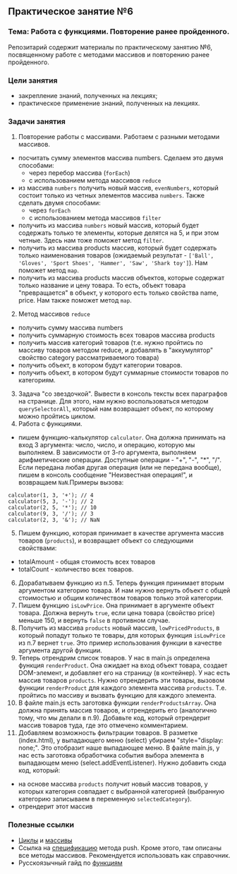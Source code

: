 ## Практическое занятие №6

### Тема: Работа с функциями. Повторение ранее пройденного.

Репозитарий содержит материалы по практическому занятию №6, посвященному работе с методами массивов и повторению ранее пройденного.

### Цели занятия
- закрепление знаний, полученных на лекциях;
- практическое применение знаний, полученных на лекциях.

### Задачи занятия

1. Повторение работы с массивами. Работаем с разными методами массивов.
 - посчитать сумму элементов массива numbers. Сделаем это двумя способами:
    - через перебор массива (`forEach`)
    - с использованием метода массивов `reduce`
 - из массива `numbers` получить новый массив, `evenNumbers`, который состоит только из четных элементов массива `numbers`. Также сделать двумя способами:
    - через `forEach`
    - с использованием метода массивов `filter`
 - получить из массива `numbers` новый массив, который будет содержать только те элементы, которые делятся на 5, и при этом четные. Здесь нам тоже поможет метод `filter`.
 - получить из массива products массив, который будет содержать только наименования товаров (ожидаемый результат - `['Ball', 'Gloves', 'Sport Shoes', 'Hammer', 'Saw', 'Shark toy']`). Нам поможет метод `map`.
 - получить из массива products массив объектов, которые содержат только название и цену товара. То есть, объект товара "превращается" в объект, у которого есть только свойства name, price. Нам также поможет метод `map`.
2. Метод массивов `reduce`
 - получить сумму массива numbers
 - получить суммарную стоимость всех товаров массива products
 - получить массив категорий товаров (т.е. нужно пройтись по массиву товаров методом reduce, и добавлять в "аккумулятор" свойство category рассматриваемого товара)
 - получить объект, в котором будут категории товаров.
 - получить объект, в котором будут суммарные стоимости товаров по категориям.
3. Задача "со звездочкой". Вывести в консоль тексты всех параграфов на странице. Для этого, нам нужно воспользоваться методом `querySelectorAll`, который нам возвращает объект, по которому можно пройтись циклом.
4. Работа с функциями.
 - пишем функцию-калькулятор `calculator`. Она должна принимать на вход 3 аргумента: число, число, и операцию, которую мы выполняем. В зависимости от 3-го аргумента, выполняем арифметические операции. Доступные операции - "+", "-", "*", "/". Если передана любая другая операция (или не передана вообще), пишем в консоль сообщение "Неизвестная операция!", и возвращаем `NaN`.Примеры вызова:
 ```
 calculator(1, 3, '+'); // 4
 calculator(5, 3, '-'); // 2
 calculator(2, 5, '*'); // 10
 calculator(9, 3, '/'); // 3
 calculator(2, 3, '&'); // NaN
 ```
 5. Пишем функцию, которая принимает в качестве аргумента массив товаров (`products`), и возвращает объект со следующими свойствами:
  - totalAmount - общая стоимость всех товаров
  - totalCount - количество всех товаров.
6. Дорабатываем функцию из п.5. Теперь функция принимает вторым аргументом категорию товара. И нам нужно вернуть объект с общей стоимостью и общим количеством товаров только этой категории.
7. Пишем функцию `isLowPrice`. Она принимает в аргументе объект товара. Должна вернуть `true`, если цена товара (свойство price) меньше 150, и вернуть `false` в противном случае.
8. Получить из массива `products` новый массив, `lowPricedProducts`, в который попадут только те товары, для которых функция `isLowPrice` из п.7 вернет `true`. Это пример использования функции в качестве аргумента другой функции.
9. Теперь отрендрим список товаров. У нас в main.js определена функция `renderProduct`. Она ожидает на вход объект товара, создает DOM-элемент, и добавляет его на страницу (в контейнер). У нас есть массив товаров `products`. Нужно отрендерить эти товары, вызовом функции `renderProduct` для каждого элемента массива `products`. Т.е. пройтись по массиву и вызвать функцию для каждого элемента.
10. В файле main.js есть заготовка функции `renderProductsArray`. Она должна принять массив товаров, и отрендерить его (аналогично тому, что мы делали в п.9). Добавьте код, который отрендерит массив товаров туда, где это отмечено комментарием.
11. Добавляем возможность фильтрации товаров. В разметке (index.html), у выпадающего меню (select) убираем "style="display: none;". Это отобразит наше выпадающее меню. В файле main.js, у нас есть заготовка обработчика события выбора элемента в выпадающем меню (select.addEventListener). Нужно добавить сюда код, который:
 - на основе массива `products` получит новый массив товаров, у которых категория совпадает с выбранной категорией (выбранную категорию записываем в переменную `selectedCategory`).
 - отрендерит этот массив

### Полезные ссылки
 - [Циклы](https://learn.javascript.ru/while-for) и [массивы](https://learn.javascript.ru/array)
 - Ссылка на [спецификацию](https://developer.mozilla.org/en-US/docs/Web/JavaScript/Reference/Global_Objects/Array/push) метода push. Кроме этого, там описаны все методы массивов. Рекомендуется использовать как справочник.
 - Русскоязычный гайд по [функциям](https://learn.javascript.ru/function-basics)
